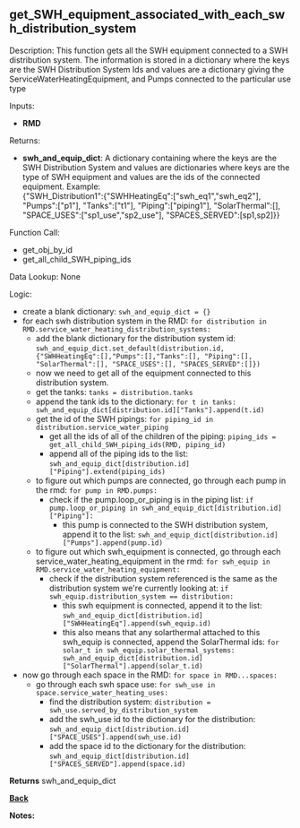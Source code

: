 ## get_SWH_equipment_associated_with_each_swh_distribution_system

Description: This function gets all the SWH equipment connected to a SWH distribution system.  The information is stored in a dictionary where the keys are the SWH Distribution System Ids and values are a dictionary giving the ServiceWaterHeatingEquipment, and Pumps connected to the particular use type  

Inputs:
- **RMD**

Returns:
- **swh_and_equip_dict**: A dictionary containing where the keys are the SWH Distribution System and values are dictionaries where keys are the type of SWH equipment and values are the ids of the connected equipment.  Example:  
{"SWH_Distribution1":{"SWHHeatingEq":["swh_eq1","swh_eq2"], "Pumps":["p1"], "Tanks":["t1"], "Piping":["piping1"], "SolarThermal":[], "SPACE_USES":["sp1_use","sp2_use"], "SPACES_SERVED":[sp1,sp2]}}

Function Call:

- get_obj_by_id
- get_all_child_SWH_piping_ids

Data Lookup: None

Logic:
- create a blank dictionary: `swh_and_equip_dict = {}`
- for each swh distribution system in the RMD: `for distribution in RMD.service_water_heating_distribution_systems:`
    - add the blank dictionary for the distribution system id: `swh_and_equip_dict.set_default(distribution.id, {"SWHHeatingEq":[],"Pumps":[],"Tanks":[], "Piping":[], "SolarThermal":[], "SPACE_USES":[], "SPACES_SERVED":[]})`
    - now we need to get all of the equipment connected to this distribution system.
    - get the tanks: `tanks = distribution.tanks`
    - append the tank ids to the dictionary: `for t in tanks:  swh_and_equip_dict[distribution.id]["Tanks"].append(t.id)`
    - get the id of the SWH pipings: `for piping_id in distribution.service_water_piping`
        - get all the ids of all of the children of the piping: `piping_ids = get_all_child_SWH_piping_ids(RMD, piping_id)`
        - append all of the piping ids to the list: `swh_and_equip_dict[distribution.id]["Piping"].extend(piping_ids)`
    - to figure out which pumps are connected, go through each pump in the rmd: `for pump in RMD.pumps:`
        - check if the pump.loop_or_piping is in the piping list: `if pump.loop_or_piping in swh_and_equip_dict[distribution.id]["Piping"]:`
            - this pump is connected to the SWH distribution system, append it to the list: `swh_and_equip_dict[distribution.id]["Pumps"].append(pump.id)`
    - to figure out which swh_equipment is connected, go through each service_water_heating_equipment in the rmd: `for swh_equip in RMD.service_water_heating_equipment:`
        - check if the distribution system referenced is the same as the distribution system we're currently looking at: `if swh_equip.distribution_system == distribution:`
            - this swh equipment is connected, append it to the list: `swh_and_equip_dict[distribution.id]["SWHHeatingEq"].append(swh_equip.id)`
            - this also means that any solarthermal attached to this swh_equip is connected, append the SolarThermal ids: `for solar_t in swh_equip.solar_thermal_systems: swh_and_equip_dict[distribution.id]["SolarThermal"].append(solar_t.id)`
- now go through each space in the RMD: `for space in RMD...spaces:`
    - go through each swh space use: `for swh_use in space.service_water_heating_uses:`
        - find the distribution system: `distribution = swh_use.served_by_distribution_system`
        - add the swh_use id to the dictionary for the distribution: `swh_and_equip_dict[distribution.id]["SPACE_USES"].append(swh_use.id)`
        - add the space id to the dictionary for the distribution: `swh_and_equip_dict[distribution.id]["SPACES_SERVED"].append(space.id)`

**Returns** swh_and_equip_dict

**[Back](../_toc.md)**

**Notes:**
